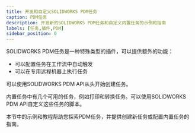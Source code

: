 ```yaml
---
title: 开发和自定义SOLIDWORKS PDM任务
caption: PDM任务
description: 开发新的SOLIDWORKS PDM任务和自定义内置任务的示例和指南
labels: [任务,插件,PDM]
sidebar_position: 0
---
```

SOLIDWORKS PDM任务是一种特殊类型的插件，可以提供额外的功能：

* 可以配置任务在工作流中自动触发
* 可以在专用远程机器上执行任务

可以使用SOLIDWORKS PDM API从头开始创建任务。

内置任务中有几个可用的任务，例如打印和转换任务。可以使用SOLIDWORKS PDM API自定义这些任务的脚本。

本节中的示例和教程帮助您探索PDM任务，并提供创建新任务或配置内置任务的指南。